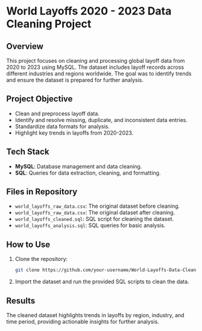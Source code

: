 # World Layoffs 2020 - 2023 Data Cleaning Project

## Overview
This project focuses on cleaning and processing global layoff data from 2020 to 2023 using MySQL. The dataset includes layoff records across different industries and regions worldwide. The goal was to identify trends and ensure the dataset is prepared for further analysis.

## Project Objective
- Clean and preprocess layoff data.
- Identify and resolve missing, duplicate, and inconsistent data entries.
- Standardize data formats for analysis.
- Highlight key trends in layoffs from 2020-2023.

## Tech Stack
- **MySQL**: Database management and data cleaning.
- **SQL**: Queries for data extraction, cleaning, and formatting.

## Files in Repository
- `world_layoffs_raw_data.csv`: The original dataset before cleaning.
- `world_layoffs_raw_data.csv`: The original dataset after cleaning.
- `world_layoffs_cleaned.sql`: SQL script for cleaning the dataset.
- `world_layoffs_analysis.sql`: SQL queries for basic analysis.

## How to Use
1. Clone the repository: 
   ```bash
   git clone https://github.com/your-username/World-Layoffs-Data-Cleaning-2020-2023.git
   ```
2. Import the dataset and run the provided SQL scripts to clean the data.

## Results
The cleaned dataset highlights trends in layoffs by region, industry, and time period, providing actionable insights for further analysis.
